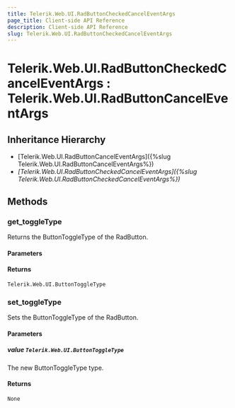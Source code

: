 ```yaml
---
title: Telerik.Web.UI.RadButtonCheckedCancelEventArgs
page_title: Client-side API Reference
description: Client-side API Reference
slug: Telerik.Web.UI.RadButtonCheckedCancelEventArgs
---
```


# Telerik.Web.UI.RadButtonCheckedCancelEventArgs : Telerik.Web.UI.RadButtonCancelEventArgs 

## Inheritance Hierarchy

* [Telerik.Web.UI.RadButtonCancelEventArgs]({%slug Telerik.Web.UI.RadButtonCancelEventArgs%})
* *[Telerik.Web.UI.RadButtonCheckedCancelEventArgs]({%slug Telerik.Web.UI.RadButtonCheckedCancelEventArgs%})*

## Methods

###  get_toggleType

Returns the ButtonToggleType of the RadButton.

#### Parameters

#### Returns

`Telerik.Web.UI.ButtonToggleType` 

###  set_toggleType

Sets the ButtonToggleType of the RadButton.

#### Parameters

##### value `Telerik.Web.UI.ButtonToggleType` 

The new ButtonToggleType type.

#### Returns

`None` 